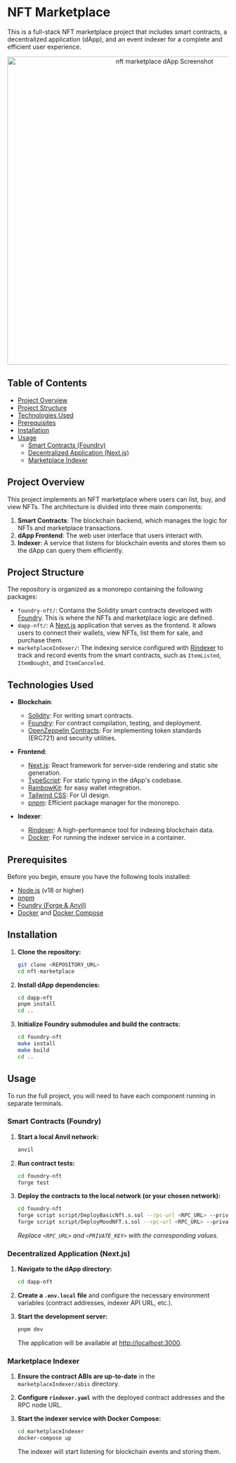 # NFT Marketplace

This is a full-stack NFT marketplace project that includes smart contracts, a decentralized application (dApp), and an event indexer for a complete and efficient user experience.

<p align="center">
  <img src="https://raw.githubusercontent.com/viktorhugo/time-lock-vault/refs/heads/master/dapp-nft/public/nft-marketplace.webp" alt="nft marketplace dApp Screenshot" width="700">
</p>

## Table of Contents

- [Project Overview](#project-overview)
- [Project Structure](#project-structure)
- [Technologies Used](#technologies-used)
- [Prerequisites](#prerequisites)
- [Installation](#installation)
- [Usage](#usage)
  - [Smart Contracts (Foundry)](#smart-contracts-foundry)
  - [Decentralized Application (Next.js)](#decentralized-application-nextjs)
  - [Marketplace Indexer](#marketplace-indexer)

## Project Overview

This project implements an NFT marketplace where users can list, buy, and view NFTs. The architecture is divided into three main components:

1.  **Smart Contracts**: The blockchain backend, which manages the logic for NFTs and marketplace transactions.
2.  **dApp Frontend**: The web user interface that users interact with.
3.  **Indexer**: A service that listens for blockchain events and stores them so the dApp can query them efficiently.

## Project Structure

The repository is organized as a monorepo containing the following packages:

-   `foundry-nft/`: Contains the Solidity smart contracts developed with [Foundry](https://github.com/foundry-rs/foundry). This is where the NFTs and marketplace logic are defined.
-   `dapp-nft/`: A [Next.js](https://nextjs.org/) application that serves as the frontend. It allows users to connect their wallets, view NFTs, list them for sale, and purchase them.
-   `marketplaceIndexer/`: The indexing service configured with [Rindexer](https://github.com/Rindexer/rindexer) to track and record events from the smart contracts, such as `ItemListed`, `ItemBought`, and `ItemCanceled`.

## Technologies Used

-   **Blockchain**:
    -   [Solidity](https://soliditylang.org/): For writing smart contracts.
    -   [Foundry](https://github.com/foundry-rs/foundry): For contract compilation, testing, and deployment.
    -   [OpenZeppelin Contracts](https://github.com/OpenZeppelin/openzeppelin-contracts): For implementing token standards (ERC721) and security utilities.

-   **Frontend**:
    -   [Next.js](https://nextjs.org/): React framework for server-side rendering and static site generation.
    -   [TypeScript](https://www.typescriptlang.org/): For static typing in the dApp's codebase.
    -   [RainbowKit](https://www.rainbowkit.com/): for easy wallet integration.
    -   [Tailwind CSS](https://tailwindcss.com/): For UI design.
    -   [pnpm](https://pnpm.io/): Efficient package manager for the monorepo.

-   **Indexer**:
    -   [Rindexer](https://github.com/Rindexer/rindexer): A high-performance tool for indexing blockchain data.
    -   [Docker](https://www.docker.com/): For running the indexer service in a container.

## Prerequisites

Before you begin, ensure you have the following tools installed:

-   [Node.js](https://nodejs.org/en/) (v18 or higher)
-   [pnpm](https://pnpm.io/installation)
-   [Foundry (Forge & Anvil)](https://book.getfoundry.sh/getting-started/installation)
-   [Docker](https://docs.docker.com/get-docker/) and [Docker Compose](https://docs.docker.com/compose/install/)

## Installation

1.  **Clone the repository:**
    ```bash
    git clone <REPOSITORY_URL>
    cd nft-marketplace
    ```

2.  **Install dApp dependencies:**
    ```bash
    cd dapp-nft
    pnpm install
    cd ..
    ```

3.  **Initialize Foundry submodules and build the contracts:**
    ```bash
    cd foundry-nft
    make install
    make build
    cd ..
    ```

## Usage

To run the full project, you will need to have each component running in separate terminals.

### Smart Contracts (Foundry)

1.  **Start a local Anvil network:**
    ```bash
    anvil
    ```

2.  **Run contract tests:**
    ```bash
    cd foundry-nft
    forge test
    ```

3.  **Deploy the contracts to the local network (or your chosen network):**
    ```bash
    cd foundry-nft
    forge script script/DeployBasicNft.s.sol --rpc-url <RPC_URL> --private-key <PRIVATE_KEY> --broadcast
    forge script script/DeployMoodNFT.s.sol --rpc-url <RPC_URL> --private-key <PRIVATE_KEY> --broadcast
    ```
    *Replace `<RPC_URL>` and `<PRIVATE_KEY>` with the corresponding values.*

### Decentralized Application (Next.js)

1.  **Navigate to the dApp directory:**
    ```bash
    cd dapp-nft
    ```

2.  **Create a `.env.local` file** and configure the necessary environment variables (contract addresses, indexer API URL, etc.).

3.  **Start the development server:**
    ```bash
    pnpm dev
    ```
    The application will be available at [http://localhost:3000](http://localhost:3000).

### Marketplace Indexer

1.  **Ensure the contract ABIs are up-to-date** in the `marketplaceIndexer/abis` directory.

2.  **Configure `rindexer.yaml`** with the deployed contract addresses and the RPC node URL.

3.  **Start the indexer service with Docker Compose:**
    ```bash
    cd marketplaceIndexer
    docker-compose up
    ```
    The indexer will start listening for blockchain events and storing them.